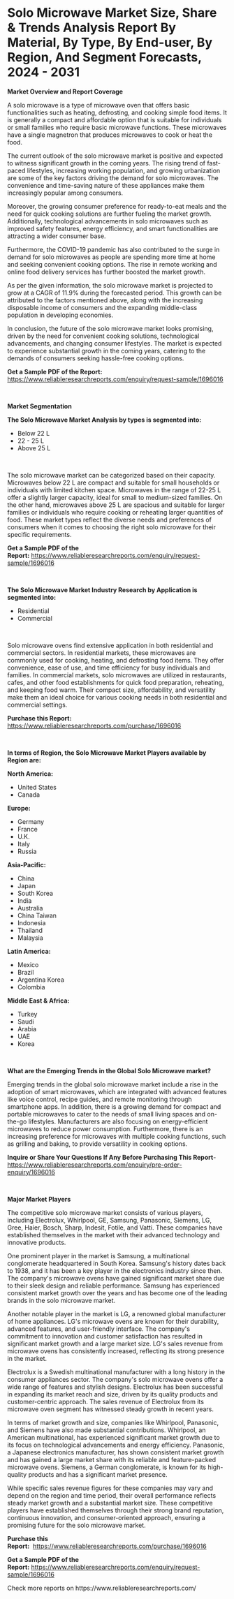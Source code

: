<p><h1>Solo Microwave Market Size, Share & Trends Analysis Report By Material, By Type, By End-user, By Region, And Segment Forecasts, 2024 - 2031</h1></p><p><strong>Market Overview and Report Coverage</strong></p>
<p><p>A solo microwave is a type of microwave oven that offers basic functionalities such as heating, defrosting, and cooking simple food items. It is generally a compact and affordable option that is suitable for individuals or small families who require basic microwave functions. These microwaves have a single magnetron that produces microwaves to cook or heat the food.</p><p>The current outlook of the solo microwave market is positive and expected to witness significant growth in the coming years. The rising trend of fast-paced lifestyles, increasing working population, and growing urbanization are some of the key factors driving the demand for solo microwaves. The convenience and time-saving nature of these appliances make them increasingly popular among consumers.</p><p>Moreover, the growing consumer preference for ready-to-eat meals and the need for quick cooking solutions are further fueling the market growth. Additionally, technological advancements in solo microwaves such as improved safety features, energy efficiency, and smart functionalities are attracting a wider consumer base.</p><p>Furthermore, the COVID-19 pandemic has also contributed to the surge in demand for solo microwaves as people are spending more time at home and seeking convenient cooking options. The rise in remote working and online food delivery services has further boosted the market growth.</p><p>As per the given information, the solo microwave market is projected to grow at a CAGR of 11.9% during the forecasted period. This growth can be attributed to the factors mentioned above, along with the increasing disposable income of consumers and the expanding middle-class population in developing economies.</p><p>In conclusion, the future of the solo microwave market looks promising, driven by the need for convenient cooking solutions, technological advancements, and changing consumer lifestyles. The market is expected to experience substantial growth in the coming years, catering to the demands of consumers seeking hassle-free cooking options.</p></p>
<p><strong>Get a Sample PDF of the Report:</strong> <a href="https://www.reliableresearchreports.com/enquiry/request-sample/1696016">https://www.reliableresearchreports.com/enquiry/request-sample/1696016</a></p>
<p>&nbsp;</p>
<p><strong>Market Segmentation</strong></p>
<p><strong>The Solo Microwave Market Analysis by types is segmented into:</strong></p>
<p><ul><li>Below 22 L</li><li>22 - 25 L</li><li>Above 25 L</li></ul></p>
<p>&nbsp;</p>
<p><p>The solo microwave market can be categorized based on their capacity. Microwaves below 22 L are compact and suitable for small households or individuals with limited kitchen space. Microwaves in the range of 22-25 L offer a slightly larger capacity, ideal for small to medium-sized families. On the other hand, microwaves above 25 L are spacious and suitable for larger families or individuals who require cooking or reheating larger quantities of food. These market types reflect the diverse needs and preferences of consumers when it comes to choosing the right solo microwave for their specific requirements.</p></p>
<p><strong>Get a Sample PDF of the Report:</strong>&nbsp;<a href="https://www.reliableresearchreports.com/enquiry/request-sample/1696016">https://www.reliableresearchreports.com/enquiry/request-sample/1696016</a></p>
<p>&nbsp;</p>
<p><strong>The Solo Microwave Market Industry Research by Application is segmented into:</strong></p>
<p><ul><li>Residential</li><li>Commercial</li></ul></p>
<p>&nbsp;</p>
<p><p>Solo microwave ovens find extensive application in both residential and commercial sectors. In residential markets, these microwaves are commonly used for cooking, heating, and defrosting food items. They offer convenience, ease of use, and time efficiency for busy individuals and families. In commercial markets, solo microwaves are utilized in restaurants, cafes, and other food establishments for quick food preparation, reheating, and keeping food warm. Their compact size, affordability, and versatility make them an ideal choice for various cooking needs in both residential and commercial settings.</p></p>
<p><strong>Purchase this Report:</strong>&nbsp; <a href="https://www.reliableresearchreports.com/purchase/1696016">https://www.reliableresearchreports.com/purchase/1696016</a></p>
<p>&nbsp;</p>
<p><strong>In terms of Region, the Solo Microwave Market Players available by Region are:</strong></p>
<p>
    <p> <strong> North America: </strong>
        <ul>
            <li>United States</li>
            <li>Canada</li>
        </ul>
        </p> 
    <p> <strong> Europe: </strong>
        <ul>
            <li>Germany</li>
            <li>France</li>
            <li>U.K.</li>
            <li>Italy</li>
            <li>Russia</li>
        </ul>
        </p> 
    <p> <strong> Asia-Pacific: </strong>
        <ul>
            <li>China</li>
            <li>Japan</li>
            <li>South Korea</li>
            <li>India</li>
            <li>Australia</li>
            <li>China Taiwan</li>
            <li>Indonesia</li>
            <li>Thailand</li>
            <li>Malaysia</li>
        </ul>
        </p> 
    <p> <strong> Latin America: </strong>
        <ul>
            <li>Mexico</li>
            <li>Brazil</li>
            <li>Argentina Korea</li>
            <li>Colombia</li>
        </ul>
        </p> 
    <p> <strong> Middle East & Africa: </strong>
        <ul>
            <li>Turkey</li>
            <li>Saudi</li>
            <li>Arabia</li>
            <li>UAE</li>
            <li>Korea</li>
        </ul>
    </p>
    </p>
<p>&nbsp;</p>
<p><strong>What are the Emerging Trends in the Global Solo Microwave market?</strong></p>
<p><p>Emerging trends in the global solo microwave market include a rise in the adoption of smart microwaves, which are integrated with advanced features like voice control, recipe guides, and remote monitoring through smartphone apps. In addition, there is a growing demand for compact and portable microwaves to cater to the needs of small living spaces and on-the-go lifestyles. Manufacturers are also focusing on energy-efficient microwaves to reduce power consumption. Furthermore, there is an increasing preference for microwaves with multiple cooking functions, such as grilling and baking, to provide versatility in cooking options.</p></p>
<p><strong>Inquire or Share Your Questions If Any Before Purchasing This Report</strong>- <a href="https://www.reliableresearchreports.com/enquiry/pre-order-enquiry/1696016">https://www.reliableresearchreports.com/enquiry/pre-order-enquiry/1696016</a></p>
<p>&nbsp;</p>
<p><strong>Major Market Players</strong></p>
<p><p>The competitive solo microwave market consists of various players, including Electrolux, Whirlpool, GE, Samsung, Panasonic, Siemens, LG, Gree, Haier, Bosch, Sharp, Indesit, Fotile, and Vatti. These companies have established themselves in the market with their advanced technology and innovative products.</p><p>One prominent player in the market is Samsung, a multinational conglomerate headquartered in South Korea. Samsung's history dates back to 1938, and it has been a key player in the electronics industry since then. The company's microwave ovens have gained significant market share due to their sleek design and reliable performance. Samsung has experienced consistent market growth over the years and has become one of the leading brands in the solo microwave market.</p><p>Another notable player in the market is LG, a renowned global manufacturer of home appliances. LG's microwave ovens are known for their durability, advanced features, and user-friendly interface. The company's commitment to innovation and customer satisfaction has resulted in significant market growth and a large market size. LG's sales revenue from microwave ovens has consistently increased, reflecting its strong presence in the market.</p><p>Electrolux is a Swedish multinational manufacturer with a long history in the consumer appliances sector. The company's solo microwave ovens offer a wide range of features and stylish designs. Electrolux has been successful in expanding its market reach and size, driven by its quality products and customer-centric approach. The sales revenue of Electrolux from its microwave oven segment has witnessed steady growth in recent years.</p><p>In terms of market growth and size, companies like Whirlpool, Panasonic, and Siemens have also made substantial contributions. Whirlpool, an American multinational, has experienced significant market growth due to its focus on technological advancements and energy efficiency. Panasonic, a Japanese electronics manufacturer, has shown consistent market growth and has gained a large market share with its reliable and feature-packed microwave ovens. Siemens, a German conglomerate, is known for its high-quality products and has a significant market presence.</p><p>While specific sales revenue figures for these companies may vary and depend on the region and time period, their overall performance reflects steady market growth and a substantial market size. These competitive players have established themselves through their strong brand reputation, continuous innovation, and consumer-oriented approach, ensuring a promising future for the solo microwave market.</p></p>
<p><strong>Purchase this Report:</strong>&nbsp;&nbsp;<a href="https://www.reliableresearchreports.com/purchase/1696016">https://www.reliableresearchreports.com/purchase/1696016</a></p>
<p></p>
<p><strong>Get a Sample PDF of the Report:</strong>&nbsp;<a href="https://www.reliableresearchreports.com/enquiry/request-sample/1696016">https://www.reliableresearchreports.com/enquiry/request-sample/1696016</a></p>
<p>Check more reports on https://www.reliableresearchreports.com/</p>